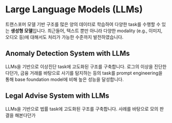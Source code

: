 # Large Language Models (LLMs)
트랜스포머 모델 기반 구조를 많은 양의 데이터로 학습하여 다양한 task를 수행할 수 있는 **생성형 모델**입니다. 최근들어, 텍스트 뿐만 아니라 다양한 modality (e.g., 이미지, 오디오 등)에 대해서도 처리가 가능한 수준까지 발전하였습니다.

## Anomaly Detection System with LLMs
LLMs을 기반으로 이상진단 task에 고도화된 구조를 구축합니다. 로그의 이상을 진단한다던가, 금융 거래를 바탕으로 사기를 탐지하는 등의 task를 prompt engineering을 통해 base foundation model에 비해 높은 성능을 달성합니다.

## Legal Advise System with LLMs
LLMs을 기반으로 법률 task에 고도화된 구조를 구축합니다. 사례를 바탕으로 모의 판결을 해본다던가

